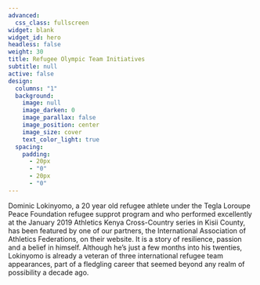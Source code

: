 ```yaml
---
advanced:
  css_class: fullscreen
widget: blank
widget_id: hero
headless: false
weight: 30
title: Refugee Olympic Team Initiatives
subtitle: null
active: false
design:
  columns: "1"
  background:
    image: null
    image_darken: 0
    image_parallax: false
    image_position: center
    image_size: cover
    text_color_light: true
  spacing:
    padding:
      - 20px
      - "0"
      - 20px
      - "0"
---
```

Dominic Lokinyomo, a 20 year old refugee athlete under the Tegla Loroupe Peace Foundation refugee supprot program and who performed excellently at the January 2019 Athletics Kenya Cross-Country series in Kisii County, has been featured by one of our partners, the International Association of Athletics Federations, on their website. It is a story of resilience, passion and a belief in himself. Although he’s just a few months into his twenties, Lokinyomo is already a veteran of three international refugee team appearances, part of a fledgling career that seemed beyond any realm of possibility a decade ago.
